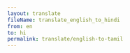 ```yaml
--- 
layout: translate 
fileName: translate_english_to_hindi 
from: en
to: hi 
permalink: translate/english-to-tamil
---
```

